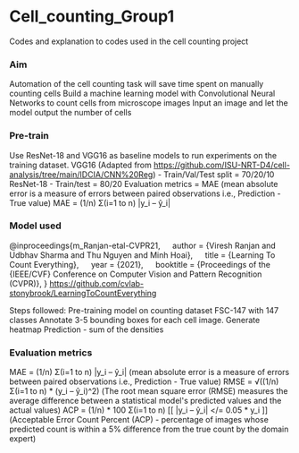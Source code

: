 # Cell_counting_Group1
Codes and explanation to codes used in the cell counting project

### Aim

Automation of the cell counting task will save time spent on manually counting cells
Build a machine learning model with Convolutional Neural Networks to count cells from microscope images
Input an image and let the model output the number of cells

### Pre-train
Use ResNet-18 and VGG16 as baseline models to run experiments on the training dataset.
VGG16 (Adapted from https://github.com/ISU-NRT-D4/cell-analysis/tree/main/IDCIA/CNN%20Reg) - Train/Val/Test split = 70/20/10
ResNet-18 - Train/test = 80/20
Evaluation metrics = MAE (mean absolute error is a measure of errors between paired observations i.e., Prediction - True value) MAE = (1/n) Σ(i=1 to n) |y_i – ŷ_i|

### Model used
@inproceedings{m_Ranjan-etal-CVPR21,
  author = {Viresh Ranjan and Udbhav Sharma and Thu Nguyen and Minh Hoai},
  title = {Learning To Count Everything},
  year = {2021},
  booktitle = {Proceedings of the {IEEE/CVF} Conference on Computer Vision and Pattern Recognition (CVPR)},
}
https://github.com/cvlab-stonybrook/LearningToCountEverything

Steps followed:
Pre-training model on counting dataset FSC-147 with 147 classes 
Annotate 3-5 bounding boxes for each cell image. 
Generate heatmap
Prediction - sum of the densities

### Evaluation metrics
MAE = (1/n) Σ(i=1 to n) |y_i – ŷ_i| (mean absolute error is a measure of errors between paired observations i.e., Prediction - True value)
RMSE = √((1/n) Σ(i=1 to n) * (y_i – ŷ_i)^2) (The root mean square error (RMSE) measures the average difference between a statistical model's predicted values and the actual values)
ACP = (1/n) * 100 Σ(i=1 to n) [[ |y_i – ŷ_i| </= 0.05 * y_i ]] (Acceptable Error Count Percent (ACP) - percentage of images whose predicted count is within a 5% difference from the true count by the domain expert)
